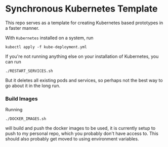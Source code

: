 # Synchronous Kubernetes Template

This repo serves as a template for creating Kubernetes based prototypes in a 
faster manner.

With `Kubernetes` installed on a system, run

```shell script
kubectl apply -f kube-deployment.yml
```

If you're not running anything else on your installation of Kubernetes, you can run

```shell script
./RESTART_SERVICES.sh
```

But it deletes all existing pods and services, so perhaps not the best way to go about it
in the long run.


### Build Images

Running

```shell script
./DOCKER_IMAGES.sh
```
will build and push the docker images to be used, it is currently setup to push to my personal
repo, which you probably don't have access to.  This should also probably get moved to 
using environment variables.